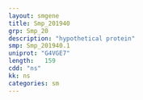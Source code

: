 ```yaml
---
layout: smgene
title: Smp_201940
grp: Smp_20
description: "hypothetical protein"
smp: Smp_201940.1
uniprot: "G4VGE7"
length:   159
cdd: "ns"
kk: ns
categories: sm
---
```

